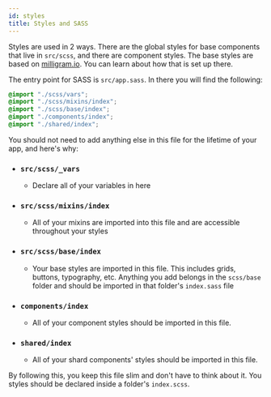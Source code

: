 ```yaml
---
id: styles
title: Styles and SASS
---
```


Styles are used in 2 ways. There are the global styles for base components that live in `src/scss`, and there are component styles. The base styles are based on [milligram.io](https://milligram.io/). You can learn about how that is set up there.

The entry point for SASS is `src/app.sass`. In there you will find the following:

```scss
@import "./scss/vars";
@import "./scss/mixins/index";
@import "./scss/base/index";
@import "./components/index";
@import "./shared/index";
```

You should not need to add anything else in this file for the lifetime of your app, and here's why:

- ### `src/scss/_vars`
    - Declare all of your variables in here
- ### `src/scss/mixins/index`
    - All of your mixins are imported into this file and are accessible throughout your styles
- ### `src/scss/base/index`
    - Your base styles are imported in this file. This includes grids, buttons, typography, etc. Anything you add belongs in the `scss/base` folder and should be imported in that folder's `index.sass` file
- ### `components/index`
    - All of your component styles should be imported in this file.
- ### `shared/index`
    - All of your shard components' styles should be imported in this file.

By following this, you keep this file slim and don't have to think about it. You styles should be declared inside a folder's `index.scss`.